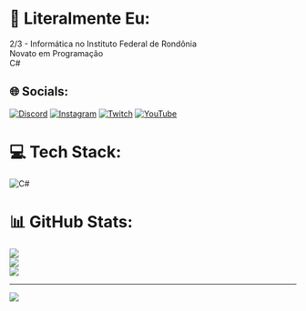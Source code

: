 # 💫 Literalmente Eu:
2/3 - Informática no Instituto Federal de Rondônia<br>Novato em Programação<br>C#


## 🌐 Socials:
[![Discord](https://img.shields.io/badge/Discord-%237289DA.svg?logo=discord&logoColor=white)](https://discord.gg/discord.com/channels/419671040252444682) [![Instagram](https://img.shields.io/badge/Instagram-%23E4405F.svg?logo=Instagram&logoColor=white)](https://instagram.com/https://www.instagram.com/joaoggo_/) [![Twitch](https://img.shields.io/badge/Twitch-%239146FF.svg?logo=Twitch&logoColor=white)](https://twitch.tv/https://www.twitch.tv/teleportarggo) [![YouTube](https://img.shields.io/badge/YouTube-%23FF0000.svg?logo=YouTube&logoColor=white)](https://youtube.com/@https://www.youtube.com/@Joaoggo) 

# 💻 Tech Stack:
![C#](https://img.shields.io/badge/c%23-%23239120.svg?style=for-the-badge&logo=csharp&logoColor=white)
# 📊 GitHub Stats:
![](https://github-readme-stats.vercel.app/api?username=GGO-j&theme=shadow_red&hide_border=false&include_all_commits=false&count_private=false)<br/>
![](https://github-readme-streak-stats.herokuapp.com/?user=GGO-j&theme=shadow_red&hide_border=false)<br/>
![](https://github-readme-stats.vercel.app/api/top-langs/?username=GGO-j&theme=shadow_red&hide_border=false&include_all_commits=false&count_private=false&layout=compact)

---
[![](https://visitcount.itsvg.in/api?id=GGO-j&icon=0&color=4)](https://visitcount.itsvg.in)

<!-- Proudly created with GPRM ( https://gprm.itsvg.in ) -->
